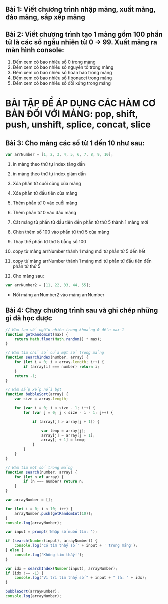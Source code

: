 ## Bài 1: Viết chương trình nhập mảng, xuất mảng, đảo mảng, sắp xếp mảng

## Bài 2: Viết chương trình tạo 1 mảng gồm 100 phần tử là các số ngẫu nhiên từ 0 -> 99. Xuất mảng ra màn hình console:
1. Đếm xem có bao nhiêu số 0 trong mảng
2. Đếm xem có bao nhiêu số nguyên tố trong mảng
3. Đếm xem có bao nhiêu số hoàn hảo trong mảng
4. Đếm xem có bao nhiêu số fibonacci trong mảng
5. Đếm xem có bao nhiêu số đối xứng trong mảng

# BÀI TẬP ĐỂ ÁP DỤNG CÁC HÀM CƠ BẢN ĐỐI VỚI MẢNG: pop, shift, push, unshift, splice, concat, slice

## Bài 3: Cho mảng các số từ 1 đến 10 như sau:

```js
var arrNumber = [1, 2, 3, 4, 5, 6, 7, 8, 9, 10];
```

1. in mảng theo thứ tự index tăng dần

2. in mảng theo thứ tự index giảm dần

3. Xóa phần tử cuối cùng của mảng

4. Xóa phần tử đầu tiên của mảng

5. Thêm phần tử 0 vào cuối mảng

6. Thêm phần tử 0 vào đầu mảng

7. Cắt mảng từ phần tử đầu tiên đến phần tử thứ 5 thành 1 mảng mới

8. Chèn thêm số 100 vào phần tử thứ 5 của mảng

9. Thay thế phần tử thứ 5 bằng số 100

10. copy từ mảng arrNumber thành 1 mảng mới từ phần tử 5 đến hết

11. copy từ mảng arrNumber thành 1 mảng mới từ phần tử đầu tiên đến phần tử thứ 5

12. Cho mảng sau:
```js
var arrNumber2 = [11, 22, 33, 44, 55];
```
- Nối mảng arrNumber2 vào mảng arrNumber

## Bài 4: Chạy chương trình sau và ghi chép những gì đã học được
```js
// Hàm tạo số ngẫu nhiên trong khoảng 0 đến max-1
function getRandomInt(max) {
    return Math.floor(Math.random() * max);
}

// Hàm tìm chỉ số của một số trong mảng
function searchIndex(number, array) {
    for (let i = 0; i < array.length; i++) {
        if (array[i] === number) return i;
    }
    return -1;
}

// Hàm sắp xếp nổi bọt
function bubbleSort(array) {
    var size = array.length;

    for (var i = 0; i < size - 1; i++) {
        for (var j = 0; j < size - i - 1; j++) {

            if (array[j] > array[j + 1]) {

                var temp = array[j];
                array[j] = array[j + 1];
                array[j + 1] = temp;
            }
        }
    }
}

// Hàm tìm một số trong mảng
function search(number, array) {
    for (let n of array) {
        if (n === number) return n;
    }
}

var arrayNumber = [];

for (let i = 0; i < 10; i++) {
    arrayNumber.push(getRandomInt(10));
}
console.log(arrayNumber);

var input = prompt('Nhập số muốn tìm: ');

if (search(Number(input), arrayNumber)) {
    console.log('Có tìm thấy số ' + input + ' trong mảng');
} else {
    console.log('Không tìm thấy!');
}

var idx = searchIndex(Number(input), arrayNumber);
if (idx !== -1) {
    console.log("Vị trí tìm thấy số " + input + " là: " + idx);
}

bubbleSort(arrayNumber);
console.log(arrayNumber);
```

